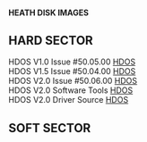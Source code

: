 #### HEATH DISK IMAGES
## HARD SECTOR
HDOS V1.0 Issue #50.05.00
<a href="https://github.com/sebhc/sebhc/blob/master/diskimages5/HEATH/HDOS-50-05-00-V10.H8D">HDOS</a><br>
HDOS V1.5 Issue #50.04.00
<a href="https://github.com/sebhc/sebhc/blob/master/diskimages5/HEATH/HDOS-50-04-00-V15.H8D">HDOS</a><br>
HDOS V2.0 Issue #50.06.00
<a href="https://github.com/sebhc/sebhc/blob/master/diskimages5/HEATH/HDOS-50-06-00-V20-DISK1-SYSTEM.H8D">HDOS</a><br>
HDOS V2.0 Software Tools
<a href="https://github.com/sebhc/sebhc/blob/master/diskimages5/HEATH/HDOS-50-06-00-V20-DISK2-SOFTWARE-TOOLS.H8D">HDOS</a><br>
HDOS V2.0 Driver Source
<a href="https://github.com/sebhc/sebhc/blob/master/diskimages5/HEATH/HDOS-50-06-00-V20-DISK3-DRIVER-SOURCE.H8D">HDOS</a><br>

## SOFT SECTOR

